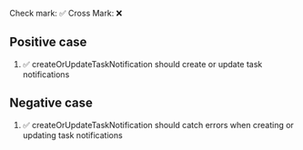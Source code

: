 Check mark: ✅
Cross Mark: ❌

## Positive case
1. ✅ createOrUpdateTaskNotification should create or update task notifications

## Negative case
1. ✅ createOrUpdateTaskNotification should catch errors when creating or updating task notifications